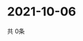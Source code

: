 # 2021-10-06
  共 0条

  <!-- BEGIN -->
  <!-- 最后更新时间Wed Oct 06 2021 08:04:48 GMT+0000 (Coordinated Universal Time) -->
  
  <!-- END -->
  
  